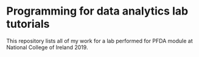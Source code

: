 # Programming for data analytics lab tutorials

This repository lists all of my work for a lab performed for PFDA module at National College of Ireland 2019.
